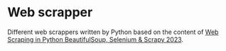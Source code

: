 # Web scrapper

Different web scrappers written by Python based on the content of [Web Scraping in Python BeautifulSoup, Selenium & Scrapy 2023](https://www.udemy.com/course/web-scraping-course-in-python-bs4-selenium-and-scrapy/).
